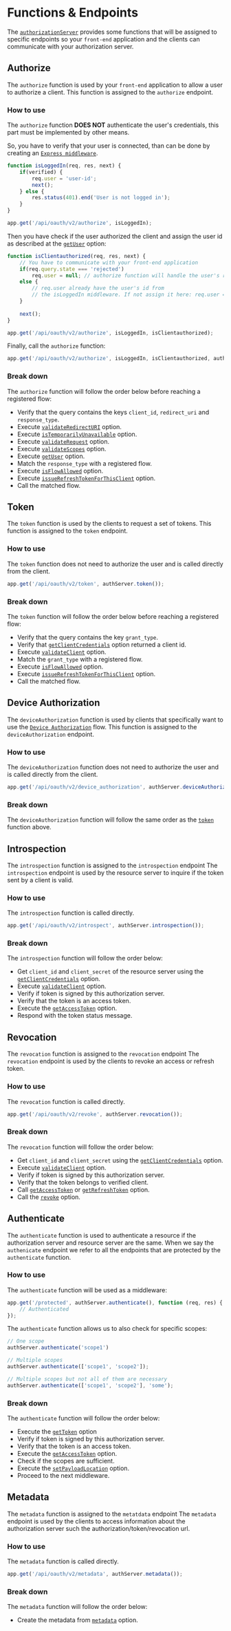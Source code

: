 # Functions & Endpoints
The [`authorizationServer`](./authorization_server.md) provides some functions
that will be assigned to specific endpoints so your `front-end` application
and the clients can communicate with your authorization server.

## Authorize
The `authorize` function is used by your `front-end` application to allow a
user to authorize a client.
This function is assigned to the `authorize` endpoint.

### How to use
The `authorize` function **DOES NOT** authenticate the user's credentials, this part must
be implemented by other means.

So, you have to verify that your user is connected, than can be done by creating an
[`Express middleware`](http://expressjs.com/en/guide/using-middleware.html).
```javascript
function isLoggedIn(req, res, next) {
    if(verified) {
        req.user = 'user-id';
        next();
    } else {
        res.status(401).end('User is not logged in');
    }
}

app.get('/api/oauth/v2/authorize', isLoggedIn);
```

Then you have check if the user authorized the client and assign the user id as
described at the [`getUser`](./authorization_server.md#getuser) option:
```javascript
function isClientauthorized(req, res, next) {
    // You have to communicate with your front-end application
    if(req.query.state === 'rejected')
        req.user = null; // authorize function will handle the user's rejection.
    else {
        // req.user already have the user's id from
        // the isLoggedIn middleware. If not assign it here: req.user = 'user-id';
    }
    
    next();
}

app.get('/api/oauth/v2/authorize', isLoggedIn, isClientauthorized);
```

Finally, call the `authorize` function:
```javascript
app.get('/api/oauth/v2/authorize', isLoggedIn, isClientauthorized, authServer.authorize());
```

### Break down
The `authorize` function will follow the order below before reaching a registered flow:
* Verify that the query contains the keys `client_id`, `redirect_uri` and `response_type`.
* Execute [`validateRedirectURI`](./authorization_server.md#validateredirecturi) option.
* Execute [`isTemporarilyUnavailable`](./authorization_server.md#istemporarilyunavailable) option.
* Execute [`validateRequest`](./authorization_server.md#validaterequest) option.
* Execute [`validateScopes`](./authorization_server.md#validatescopes) option.
* Execute [`getUser`](./authorization_server.md#getuser) option.
* Match the `response_type` with a registered flow.
* Execute [`isFlowAllowed`](./authorization_server.md#isflowallowed) option.
* Execute [`issueRefreshTokenForThisClient`](./authorization_server.md#issuerefreshtokenforthisclient) option.
* Call the matched flow.


## Token
The `token` function is used by the clients to request a set of tokens.
This function is assigned to the `token` endpoint.

### How to use
The `token` function does not need to authorize the user and is called directly from the
client.
```javascript
app.get('/api/oauth/v2/token', authServer.token());
```

### Break down
The `token` function will follow the order below before reaching a registered flow:
* Verify that the query contains the key `grant_type`.
* Verify that [`getClientCredentials`](./authorization_server.md#getclientcredentials) option returned a client id.
* Execute [`validateClient`](./authorization_server.md#validateclient) option.
* Match the `grant_type` with a registered flow.
* Execute [`isFlowAllowed`](./authorization_server.md#isflowallowed) option.
* Execute [`issueRefreshTokenForThisClient`](./authorization_server.md#issuerefreshtokenforthisclient) option.
* Call the matched flow.

## Device Authorization
The `deviceAuthorization` function is used by clients that specifically want to use the
[`Device Authorization`](../flows/device_authorization.md) flow.
This function is assigned to the `deviceAuthorization` endpoint.

### How to use
The `deviceAuthorization` function does not need to authorize the user and is called directly from the
client.
```javascript
app.get('/api/oauth/v2/device_authorization', authServer.deviceAuthorization());
```

### Break down
The `deviceAuthorization` function will follow the same order as the [`token`](#token) function above.

## Introspection
The `introspection` function is assigned to the `introspection` endpoint
The `introspection` endpoint is used by the resource server to inquire if the token
sent by a client is valid.

### How to use
The `introspection` function is called directly.
```javascript
app.get('/api/oauth/v2/introspect', authServer.introspection());
```

### Break down
The `introspection` function will follow the order below:
* Get `client_id` and `client_secret` of the resource server using the [`getClientCredentials`](./authorization_server.md#getclientcredentials) option.
* Execute [`validateClient`](./authorization_server.md#validateclient) option.
* Verify if token is signed by this authorization server.
* Verify that the token is an access token.
* Execute the [`getAccessToken`](./authorization_server.md#getaccesstoken) option.
* Respond with the token status message.

## Revocation
The `revocation` function is assigned to the `revocation` endpoint
The `revocation` endpoint is used by the clients to revoke an access or refresh token.

### How to use
The `revocation` function is called directly.
```javascript
app.get('/api/oauth/v2/revoke', authServer.revocation());
```

### Break down
The `revocation` function will follow the order below:
* Get `client_id` and `client_secret` using the [`getClientCredentials`](./authorization_server.md#getclientcredentials) option.
* Execute [`validateClient`](./authorization_server.md#validateclient) option.
* Verify if token is signed by this authorization server.
* Verify that the token belongs to verified client.
* Call [`getAccessToken`](./authorization_server.md#getaccesstoken) or [`getRefreshToken`](./authorization_server.md#getrefreshtoken) option.
* Call the [`revoke`](./authorization_server.md#revoke) option.

## Authenticate
The `authenticate` function is used to authenticate a resource if the authorization server
and resource server are the same.
When we say the `authenicate` endpoint we refer to all the endpoints that are protected by
the `authenticate` function.

### How to use
The `authenticate` function will be used as a middleware:
```javascript
app.get('/protected', authServer.authenticate(), function (req, res) {
    // Authenticated
});
```

The `authenticate` function allows us to also check for specific scopes:
```javascript
// One scope
authServer.authenticate('scope1')

// Multiple scopes
authServer.authenticate(['scope1', 'scope2']);

// Multiple scopes but not all of them are necessary
authServer.authenticate(['scope1', 'scope2'], 'some');
```

### Break down
The `authenticate` function will follow the order below:
* Execute the [`getToken`](./authorization_server.md#gettoken) option
* Verify if token is signed by this authorization server.
* Verify that the token is an access token.
* Execute the [`getAccessToken`](./authorization_server.md#getaccesstoken) option.
* Check if the scopes are sufficient.
* Execute the [`setPayloadLocation`](./authorization_server.md#setpayloadlocation) option.
* Proceed to the next middleware.

## Metadata
The `metadata` function is assigned to the `metatdata` endpoint
The `metadata` endpoint is used by the clients to access information about
the authorization server such the authorization/token/revocation url.

### How to use
The `metadata` function is called directly.
```javascript
app.get('/api/oauth/v2/metadata', authServer.metadata());
```

### Break down
The `metadata` function will follow the order below:
* Create the metadata from [`metadata`](./authorization_server.md#metadata) option.